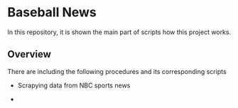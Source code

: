 # Baseball News
In this repository, it is shown the main part of scripts how this project works. 
## Overview
There are including the following procedures and its corresponding scripts
- Scrapying data from NBC sports news

- 
## 
